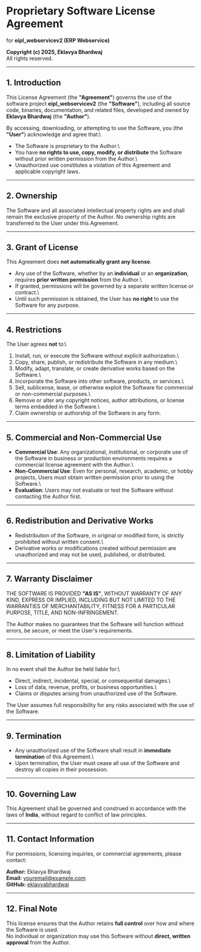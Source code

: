 #  Proprietary Software License Agreement

for **eipl_webservicev2 (ERP Webservice)**

**Copyright (c) 2025, Eklavya Bhardwaj**\
All rights reserved.

------------------------------------------------------------------------

## 1. Introduction

This License Agreement (the **"Agreement"**) governs the use of the
software project **eipl_webservicev2** (the **"Software"**), including
all source code, binaries, documentation, and related files, developed
and owned by **Eklavya Bhardwaj** (the **"Author"**).

By accessing, downloading, or attempting to use the Software, you (the
**"User"**) acknowledge and agree that:\
- The Software is proprietary to the Author.\
- You have **no rights to use, copy, modify, or distribute** the
Software without prior written permission from the Author.\
- Unauthorized use constitutes a violation of this Agreement and
applicable copyright laws.

------------------------------------------------------------------------

## 2. Ownership

The Software and all associated intellectual property rights are and
shall remain the exclusive property of the Author. No ownership rights
are transferred to the User under this Agreement.

------------------------------------------------------------------------

## 3. Grant of License

This Agreement does **not automatically grant any license**.

-   Any use of the Software, whether by an **individual** or an
    **organization**, requires **prior written permission** from the
    Author.\
-   If granted, permissions will be governed by a separate written
    license or contract.\
-   Until such permission is obtained, the User has **no right** to use
    the Software for any purpose.

------------------------------------------------------------------------

## 4. Restrictions

The User agrees **not** to:\
1. Install, run, or execute the Software without explicit
authorization.\
2. Copy, share, publish, or redistribute the Software in any medium.\
3. Modify, adapt, translate, or create derivative works based on the
Software.\
4. Incorporate the Software into other software, products, or services.\
5. Sell, sublicense, lease, or otherwise exploit the Software for
commercial or non-commercial purposes.\
6. Remove or alter any copyright notices, author attributions, or
license terms embedded in the Software.\
7. Claim ownership or authorship of the Software in any form.

------------------------------------------------------------------------

## 5. Commercial and Non-Commercial Use

-   **Commercial Use**: Any organizational, institutional, or corporate
    use of the Software in business or production environments requires
    a commercial license agreement with the Author.\
-   **Non-Commercial Use**: Even for personal, research, academic, or
    hobby projects, Users must obtain written permission prior to using
    the Software.\
-   **Evaluation**: Users may not evaluate or test the Software without
    contacting the Author first.

------------------------------------------------------------------------

## 6. Redistribution and Derivative Works

-   Redistribution of the Software, in original or modified form, is
    strictly prohibited without written consent.\
-   Derivative works or modifications created without permission are
    unauthorized and may not be used, published, or distributed.

------------------------------------------------------------------------

## 7. Warranty Disclaimer

THE SOFTWARE IS PROVIDED **"AS IS"**, WITHOUT WARRANTY OF ANY KIND,
EXPRESS OR IMPLIED, INCLUDING BUT NOT LIMITED TO THE WARRANTIES OF
MERCHANTABILITY, FITNESS FOR A PARTICULAR PURPOSE, TITLE, AND
NON-INFRINGEMENT.

The Author makes no guarantees that the Software will function without
errors, be secure, or meet the User's requirements.

------------------------------------------------------------------------

## 8. Limitation of Liability

In no event shall the Author be held liable for:\
- Direct, indirect, incidental, special, or consequential damages.\
- Loss of data, revenue, profits, or business opportunities.\
- Claims or disputes arising from unauthorized use of the Software.

The User assumes full responsibility for any risks associated with the
use of the Software.

------------------------------------------------------------------------

## 9. Termination

-   Any unauthorized use of the Software shall result in **immediate
    termination** of this Agreement.\
-   Upon termination, the User must cease all use of the Software and
    destroy all copies in their possession.

------------------------------------------------------------------------

## 10. Governing Law

This Agreement shall be governed and construed in accordance with the
laws of **India**, without regard to conflict of law principles.

------------------------------------------------------------------------

## 11. Contact Information

For permissions, licensing inquiries, or commercial agreements, please
contact:

**Author:** Eklavya Bhardwaj\
**Email:** youremail@example.com\
**GitHub:** [eklavyabhardwaj](https://github.com/eklavyabhardwaj)

------------------------------------------------------------------------

## 12. Final Note

This license ensures that the Author retains **full control** over how
and where the Software is used.\
No individual or organization may use this Software without **direct,
written approval** from the Author.
